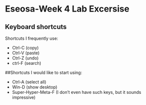 # Eseosa-Week 4 Lab Excersise 
## Keyboard shortcuts
Shortcuts I frequently use: 
- Ctrl-C (copy)
- Ctrl-V (paste)
- Ctrl-Z (undo)
- ctrl-F (search)

##Shortcuts I would like to start using: 
- Ctrl-A (select all)
- Win-D (show desktop)
- Super-Hyper-Meta-F (I don’t even have such keys, but it sounds impressive)